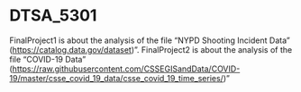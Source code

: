 # DTSA_5301
FinalProject1 is about the analysis of the file “NYPD Shooting Incident Data” (https://catalog.data.gov/dataset)”. FinalProject2 is about the analysis of the file “COVID-19 Data” (https://raw.githubusercontent.com/CSSEGISandData/COVID-19/master/csse_covid_19_data/csse_covid_19_time_series/)”
